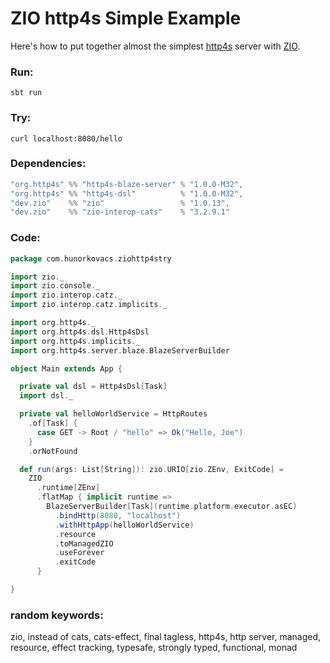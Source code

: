 # ZIO http4s Simple Example

Here's how to put together almost the simplest [http4s](https://http4s.org/) server with [ZIO](https://zio.dev/).

### Run:

`sbt run`

### Try:

`curl localhost:8080/hello`

### Dependencies:

```scala
"org.http4s" %% "http4s-blaze-server" % "1.0.0-M32",
"org.http4s" %% "http4s-dsl"          % "1.0.0-M32",
"dev.zio"    %% "zio"                 % "1.0.13",
"dev.zio"    %% "zio-interop-cats"    % "3.2.9.1"
```

### Code:

```scala
package com.hunorkovacs.ziohttp4stry

import zio._
import zio.console._
import zio.interop.catz._
import zio.interop.catz.implicits._

import org.http4s._
import org.http4s.dsl.Http4sDsl
import org.http4s.implicits._
import org.http4s.server.blaze.BlazeServerBuilder

object Main extends App {

  private val dsl = Http4sDsl[Task]
  import dsl._

  private val helloWorldService = HttpRoutes
    .of[Task] {
      case GET -> Root / "hello" => Ok("Hello, Joe")
    }
    .orNotFound

  def run(args: List[String]): zio.URIO[zio.ZEnv, ExitCode] =
    ZIO
      .runtime[ZEnv]
      .flatMap { implicit runtime =>
        BlazeServerBuilder[Task](runtime.platform.executor.asEC)
          .bindHttp(8080, "localhost")
          .withHttpApp(helloWorldService)
          .resource
          .toManagedZIO
          .useForever
          .exitCode
      }

}
```

### random keywords:
zio, instead of cats, cats-effect, final tagless, http4s, http server, managed, resource, effect tracking, typesafe,
strongly typed, functional, monad
